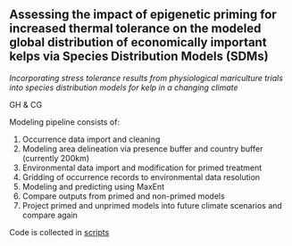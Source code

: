## Assessing the impact of epigenetic priming for increased thermal tolerance on the modeled global distribution of economically important kelps via Species Distribution Models (SDMs)
*Incorporating stress tolerance results from physiological mariculture trials into species distribution models for kelp in a changing climate*

GH & CG 

Modeling pipeline consists of:

1. Occurrence data import and cleaning
2. Modeling area delineation via presence buffer and country buffer (currently 200km)
3. Environmental data import and modification for primed treatment
4. Gridding of occurrence records to environmental data resolution
5. Modeling and predicting using MaxEnt
6. Compare outputs from primed and non-primed models
7. Project primed and unprimed models into future climate scenarios and compare again

Code is collected in [scripts](scripts)

